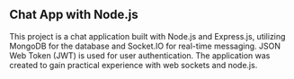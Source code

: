 ## Chat App with Node.js
This project is a chat application built with Node.js and Express.js, utilizing MongoDB for the database and Socket.IO for real-time messaging. JSON Web Token (JWT) is used for user authentication. 
The application was created to gain practical experience with web sockets and node.js.
